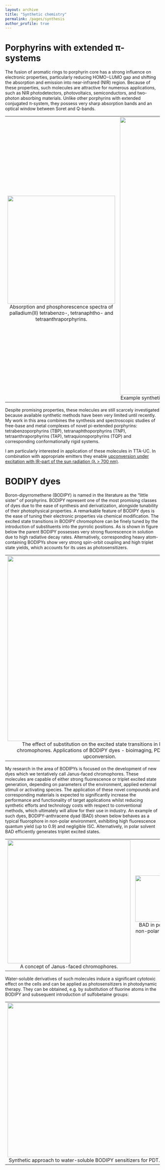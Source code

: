 ```yaml
---
layout: archive
title: "Synthetic chemistry"
permalink: /pages/synthesis
author_profile: true
---
```

Porphyrins with extended π-systems
======
The fusion of aromatic rings to porphyrin core has a strong influence on electronic properties, particularly reducing HOMO−LUMO gap and shifting the absorption and emission into near-infrared (NIR) region. 
Because of these properties, such molecules are attractive for numerous applications, such as NIR photodetectors, photovoltaics, semiconductors, and two-photon absorbing materials. 
Unlike other porphyrins with extended conjugated π-system, they possess very sharp absorption bands and an optical window between Soret and Q-bands.

<table width="1200" border="0" cellpadding="5">
<tr>
<td align="center" valign="center">
<img src="https://mihafil.github.io/academic/images/porphyrins-spectra.jpg" style="width:350px;height:auto">
<br />
Absorption and phosphorescence spectra of palladium(II) tetrabenzo-, tetranaphtho- and tetraanthraporphyrins.
</td>
<td align="center" valign="center">
<img src="https://mihafil.github.io/academic/images/porphyrins-synthesis-2.jpg" style="width:900px;height:auto">
<br />
Example synthetic approaches to porphyrins with π-extended system and corresponding conformationally rigid dyads.
</td>
</tr>
</table>

Despite promising properties, these molecules are still scarcely investigated because available synthetic methods have been very limited until recently. My work in this area combines the synthesis and spectroscopic studies of free-base and metal complexes of novel pi-extended porphyrins: tetrabenzoporphyrins (TBP), tetranaphthoporphyrins (TNP), tetraanthraporphyrins (TAP), tetraquionoporphyrins (TQP) and corresponding conformationally rigid systems. 

I am particularly interested in application of these molecules in TTA-UC. In combination with appropriate emitters they enable [upconversion under excitation with IR-part of the sun radiation (λ > 700 nm)](https://mihafil.github.io/academic/pages/tta-tap).




BODIPY dyes
======
Boron-dipyrromethene (BODIPY) is named in the literature as the “little sister” of porphyrins. BODIPY represent one of the most promising classes of dyes due to the ease of synthesis and derivatization, alongside tunability of their photophysical properties. A remarkable feature of BODIPY dyes is the ease of tuning their electronic properties via chemical modification. The excited state transitions in BODIPY chromophore can be finely tuned by the introduction of substituents into the pyrrolic positions. As is shown in figure below the parent BODIPY possesses very strong fluorescence in solution due to high radiative decay rates. Alternatively, corresponding heavy atom-containing BODIPYs show very strong spin-orbit coupling and high triplet state yields, which accounts for its uses as photosensitizers. 

<table width="600" border="0" cellpadding="5">
<tr>
<td align="center" valign="center">
<img src="https://mihafil.github.io/academic/images/bodipy-general-1.jpg" style="width:600px;height:auto">
<br />
The effect of substitution on the excited state transitions in BODIPY chromophores. Applications of BODIPY dyes - bioimaging, PDT, photon upconversion. 
</td>
</tr>
</table>

My research in the area of BODIPYs is focused on the development of new dyes which we  tentatively call Janus-faced chromophores. These molecules are capable of either strong fluorescence or triplet excited state generation, depending on parameters of the environment, applied external stimuli or activating species. The application of these novel compounds and corresponding materials is expected to significantly increase the performance and functionality of target applications whilst reducing synthetic efforts and technology costs with respect to conventional methods, which ultimately will allow for their use in industry. An example of such dyes, BODIPY-anthracene dyad (BAD) shown below behaves as a typical fluorophore in non-polar environment, exhibiting high fluorescence quantum yield (up to 0.9) and negligible ISC. Alternatively, in polar solvent BAD efficiently generates triplet excited states.

<table width="600" border="0" cellpadding="5">
<tr>
<td align="center" valign="center">
<img src="https://mihafil.github.io/academic/images/Janus-1.jpg" style="width:400px;height:auto">
<br />
A concept of Janus-faced chromophores.
</td>
<td align="center" valign="center">
<img src="https://mihafil.github.io/academic/images/BAD-1.jpg" style="width:150px;height:auto">
<br />
BAD in polar and non-polar solvents.
</td>
</tr>
</table>

Water-soluble derivatives of such molecules induce a significant cytotoxic effect on the cells and can be applied as photosensitizers in photodynamic therapy. They can be obtained, e.g. by substitution of fluorine atoms in the BODIPY and subsequent introduction of sulfobetaine groups:

<table width="500" border="0" cellpadding="5">
<tr>
<td align="center" valign="center">
<img src="https://mihafil.github.io/academic/images/dyads-modification-1.jpg" style="width:500px;height:auto">
<br />
Synthetic approach to water-soluble BODIPY sensitizers for PDT.
</td>
</tr>
</table>

